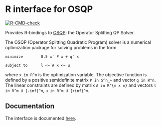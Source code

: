 # R interface for OSQP

<!-- [![image](https://travis-ci.org/oxfordcontrol/osqp-r.svg?branch=master)](https://travis-ci.org/oxfordcontrol/osqp-r) -->

<!-- [![image](https://ci.appveyor.com/api/projects/status/bx1navxa474nhlpd/branch/master?svg=true)](https://ci.appveyor.com/project/goulart-paul/osqp-r/branch/master) -->

<!-- badges: start -->
[![R-CMD-check](https://github.com/osqp/osqp-r/actions/workflows/R-CMD-check.yaml/badge.svg)](https://github.com/osqp/osqp-r/actions/workflows/R-CMD-check.yaml)
<!-- badges: end -->

Provides R-bindings to [OSQP](https://osqp.org/): the Operator
Splitting QP Solver.

The OSQP (Operator Splitting Quadratic Program) solver is a numerical
optimization package for solving problems in the form

    minimize        0.5 x' P x + q' x

    subject to      l <= A x <= u

where `x in R^n` is the optimization variable. The objective function is
defined by a positive semidefinite matrix `P in S^n_+` and vector
`q in R^n`. The linear constraints are defined by matrix
`A in R^{m x n}` and vectors `l in R^m U {-inf}^m`,
`u in R^m U {+inf}^m`.

## Documentation

The interface is documented [here](https://osqp.org/).
